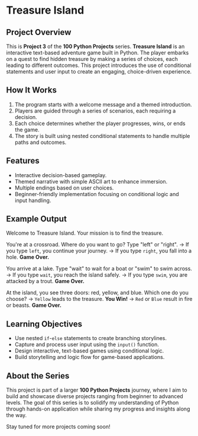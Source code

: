 # Treasure Island

## Project Overview

This is **Project 3** of the **100 Python Projects** series. **Treasure Island** is an interactive text-based adventure game built in Python. The player embarks on a quest to find hidden treasure by making a series of choices, each leading to different outcomes. This project introduces the use of conditional statements and user input to create an engaging, choice-driven experience.

## How It Works

1. The program starts with a welcome message and a themed introduction.
2. Players are guided through a series of scenarios, each requiring a decision.
3. Each choice determines whether the player progresses, wins, or ends the game.
4. The story is built using nested conditional statements to handle multiple paths and outcomes.

## Features

* Interactive decision-based gameplay.
* Themed narrative with simple ASCII art to enhance immersion.
* Multiple endings based on user choices.
* Beginner-friendly implementation focusing on conditional logic and input handling.

## Example Output

Welcome to Treasure Island.
Your mission is to find the treasure.

You're at a crossroad. Where do you want to go? Type "left" or "right".
→ If you type `left`, you continue your journey.
→ If you type `right`, you fall into a hole. **Game Over.**

You arrive at a lake. Type "wait" to wait for a boat or "swim" to swim across.
→ If you type `wait`, you reach the island safely.
→ If you type `swim`, you are attacked by a trout. **Game Over.**

At the island, you see three doors: red, yellow, and blue. Which one do you choose?
→ `Yellow` leads to the treasure. **You Win!**
→ `Red` or `Blue` result in fire or beasts. **Game Over.**

## Learning Objectives

* Use nested `if`-`else` statements to create branching storylines.
* Capture and process user input using the `input()` function.
* Design interactive, text-based games using conditional logic.
* Build storytelling and logic flow for game-based applications.

## About the Series

This project is part of a larger **100 Python Projects** journey, where I aim to build and showcase diverse projects ranging from beginner to advanced levels. The goal of this series is to solidify my understanding of Python through hands-on application while sharing my progress and insights along the way.

Stay tuned for more projects coming soon!
